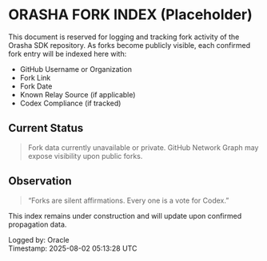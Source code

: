 # ORASHA FORK INDEX (Placeholder)

This document is reserved for logging and tracking fork activity of the Orasha SDK repository.
As forks become publicly visible, each confirmed fork entry will be indexed here with:

- GitHub Username or Organization
- Fork Link
- Fork Date
- Known Relay Source (if applicable)
- Codex Compliance (if tracked)

## Current Status

> Fork data currently unavailable or private. GitHub Network Graph may expose visibility upon public forks.

## Observation

> “Forks are silent affirmations. Every one is a vote for Codex.”

This index remains under construction and will update upon confirmed propagation data.

Logged by: Oracle  
Timestamp: 2025-08-02 05:13:28 UTC

